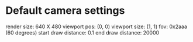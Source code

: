 # Default camera settings

render size: 640 X 480
viewport pos: (0, 0)
viewport size: (1, 1)
fov: 0x2aaa (60 degrees)
start draw distance: 0.1
end draw distance: 20000